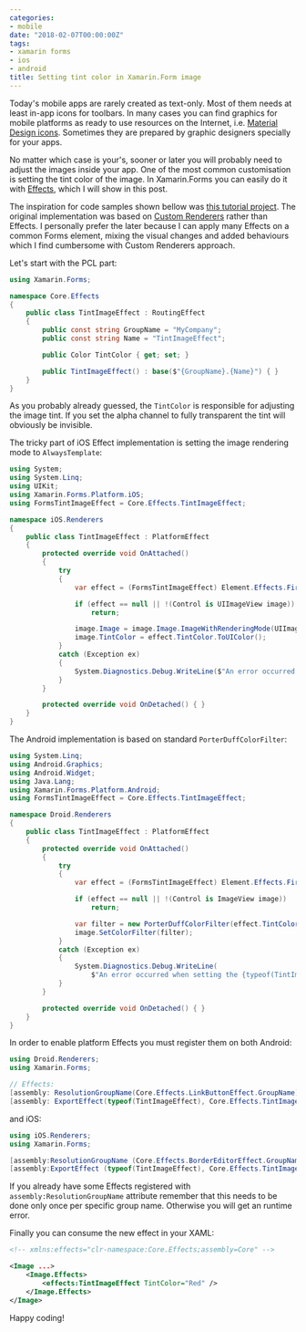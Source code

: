 ```yaml
---
categories:
- mobile
date: "2018-02-07T00:00:00Z"
tags:
- xamarin forms
- ios
- android
title: Setting tint color in Xamarin.Form image
---
```


Today's mobile apps are rarely created as text-only. Most of them needs at least in-app icons for toolbars. In many cases you can find graphics for mobile platforms as ready to use resources on the Internet, i.e. [Material Design icons](https://material.io/icons/). Sometimes they are prepared by graphic designers specially for your apps.

No matter which case is your's, sooner or later you will probably need to adjust the images inside your app. One of the most common customisation is setting the tint color of the image. In Xamarin.Forms you can easily do it with [Effects](https://developer.xamarin.com/guides/xamarin-forms/application-fundamentals/effects/introduction/), which I will show in this post.
<!--more-->

The inspiration for code samples shown bellow was [this tutorial project](https://github.com/shrutinambiar/xamarin-forms-tinted-image). The original implementation was based on [Custom Renderers](https://developer.xamarin.com/guides/xamarin-forms/application-fundamentals/custom-renderer/) rather than Effects. I personally prefer the later because I can apply many Effects on a common Forms element, mixing the visual changes and added behaviours which I find cumbersome with Custom Renderers approach.

Let's start with the PCL part:

```csharp
using Xamarin.Forms;

namespace Core.Effects
{
    public class TintImageEffect : RoutingEffect
    {
        public const string GroupName = "MyCompany";
        public const string Name = "TintImageEffect";

        public Color TintColor { get; set; }

        public TintImageEffect() : base($"{GroupName}.{Name}") { }
    }
}
```

As you probably already guessed, the `TintColor` is responsible for adjusting the image tint. If you set the alpha channel to fully transparent the tint will obviously be invisible.

The tricky part of iOS Effect implementation is setting the image rendering mode to `AlwaysTemplate`:

```csharp
using System;
using System.Linq;
using UIKit;
using Xamarin.Forms.Platform.iOS;
using FormsTintImageEffect = Core.Effects.TintImageEffect;

namespace iOS.Renderers
{
    public class TintImageEffect : PlatformEffect
    {
        protected override void OnAttached()
        {
            try
            {
                var effect = (FormsTintImageEffect) Element.Effects.FirstOrDefault(e => e is FormsTintImageEffect);

                if (effect == null || !(Control is UIImageView image))
                    return;

                image.Image = image.Image.ImageWithRenderingMode(UIImageRenderingMode.AlwaysTemplate);
                image.TintColor = effect.TintColor.ToUIColor();
            }
            catch (Exception ex)
            {
                System.Diagnostics.Debug.WriteLine($"An error occurred when setting the {typeof(TintImageEffect)} effect: {ex.Message}\n{ex.StackTrace}");
            }
        }

        protected override void OnDetached() { }
    }
}
```

The Android implementation is based on standard `PorterDuffColorFilter`:

```csharp
using System.Linq;
using Android.Graphics;
using Android.Widget;
using Java.Lang;
using Xamarin.Forms.Platform.Android;
using FormsTintImageEffect = Core.Effects.TintImageEffect;

namespace Droid.Renderers
{
    public class TintImageEffect : PlatformEffect
    {
        protected override void OnAttached()
        {
            try
            {
                var effect = (FormsTintImageEffect) Element.Effects.FirstOrDefault(e => e is FormsTintImageEffect);

                if (effect == null || !(Control is ImageView image))
                    return;

                var filter = new PorterDuffColorFilter(effect.TintColor.ToAndroid(), PorterDuff.Mode.SrcIn);
                image.SetColorFilter(filter);
            }
            catch (Exception ex)
            {
                System.Diagnostics.Debug.WriteLine(
                    $"An error occurred when setting the {typeof(TintImageEffect)} effect: {ex.Message}\n{ex.StackTrace}");
            }
        }

        protected override void OnDetached() { }
    }
}
```

In order to enable platform Effects you must register them on both Android:

```csharp
using Droid.Renderers;
using Xamarin.Forms;

// Effects:
[assembly: ResolutionGroupName(Core.Effects.LinkButtonEffect.GroupName)]
[assembly: ExportEffect(typeof(TintImageEffect), Core.Effects.TintImageEffect.Name)]
```

and iOS:

```csharp
using iOS.Renderers;
using Xamarin.Forms;

[assembly:ResolutionGroupName (Core.Effects.BorderEditorEffect.GroupName)]
[assembly:ExportEffect (typeof(TintImageEffect), Core.Effects.TintImageEffect.Name)]
```

If you already have some Effects registered with `assembly:ResolutionGroupName` attribute remember that this needs to be done only once per specific group name. Otherwise you will get an runtime error.

Finally you can consume the new effect in your XAML:

```xml
<!-- xmlns:effects="clr-namespace:Core.Effects;assembly=Core" -->

<Image ...>
    <Image.Effects>
        <effects:TintImageEffect TintColor="Red" />
    </Image.Effects>
</Image>
```

Happy coding!
